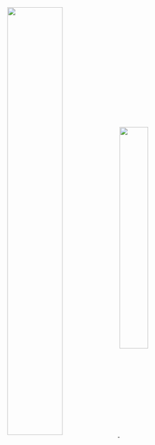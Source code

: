 <a href="https://github.com/anuraghazra/github-readme-stats">
  <img align="center" width="50%" src="https://github-readme-stats.vercel.app/api?username=stevinz&count_private=true&show_icons=true&hide_border=true&theme=blueberry" />
</a>
<a href="https://github.com/anuraghazra/github-readme-stats">
  <img align="center" width="36%" src="https://github-readme-stats.vercel.app/api/top-langs/?username=stevinz&langs_count=8&layout=compact&hide=cmake&hide_border=true&theme=blueberry&exclude_repo=stevinz.github.io" />
</a>

